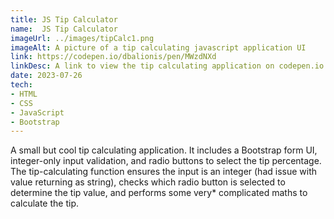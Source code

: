 ```yaml
---
title: JS Tip Calculator
name:  JS Tip Calculator
imageUrl: ../images/tipCalc1.png
imageAlt: A picture of a tip calculating javascript application UI
link: https://codepen.io/dbalionis/pen/MWzdNXd
linkDesc: A link to view the tip calculating application on codepen.io
date: 2023-07-26 
tech:
- HTML 
- CSS
- JavaScript
- Bootstrap
---
```

A small but cool tip calculating application. It includes a Bootstrap form UI, integer-only input validation, and radio buttons to select the tip percentage. The tip-calculating function ensures the input is an integer (had issue with value returning as string), checks which radio button is selected to determine the tip value, and performs some very* complicated maths to calculate the tip.